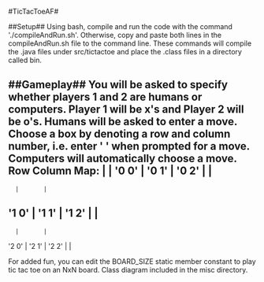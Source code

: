 #TicTacToeAF#

##Setup##
Using bash, compile and run the code with the command './compileAndRun.sh'.
Otherwise, copy and paste both lines in the compileAndRun.sh file to the command line.
These commands will compile the .java files under src/tictactoe
and place the .class files in a directory called bin.

##Gameplay##
You will be asked to specify whether players 1 and 2 are humans or computers.
Player 1 will be x's and Player 2 will be o's.
Humans will be asked to enter a move. Choose a box by denoting a row and column number,
i.e. enter '<row> <column>' when prompted for a move.
Computers will automatically choose a move.
Row Column Map:
     |       |
'0 0' | '0 1' | '0 2'
      |       |
---------------------
      |       |
'1 0' | '1 1' | '1 2'
      |       |
--------------------- 
      |       |
'2 0' | '2 1' | '2 2'
      |       |      

For added fun, you can edit the BOARD_SIZE static member constant to play tic tac toe on an NxN board.
Class diagram included in the misc directory.
